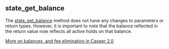 ## state_get_balance
The [state_get_balance](./rpc-2.0/state_get_balance.json) method does not have any changes to parameters or return types. However, it is important to note that the balance reflected in the return value now reflects all active holds on that balance. 

[More on balances, and fee elimination in Casper 2.0](../fee-elimination.md)







